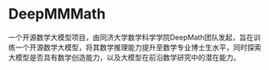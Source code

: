 # DeepMMMath
一个开源数学大模型项目，由同济大学数学科学学院DeepMath团队发起，旨在训练一个开源数学大模型，将其数学推理能力提升至数学专业博士生水平，同时探索大模型是否具有数学创造能力，以及大模型在前沿数学研究中的潜在能力。

